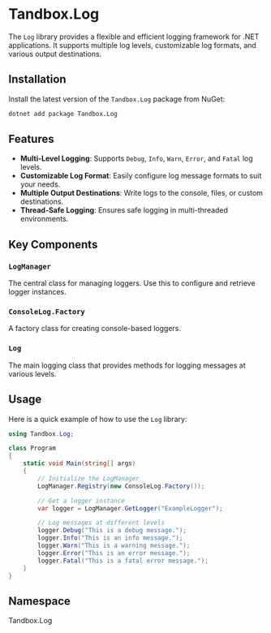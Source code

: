 # Tandbox.Log

The `Log` library provides a flexible and efficient logging framework for .NET applications. It supports multiple log levels, customizable log formats, and various output destinations.

## Installation

Install the latest version of the `Tandbox.Log` package from NuGet:

```sh
dotnet add package Tandbox.Log
```
## Features

- **Multi-Level Logging**: Supports `Debug`, `Info`, `Warn`, `Error`, and `Fatal` log levels.
- **Customizable Log Format**: Easily configure log message formats to suit your needs.
- **Multiple Output Destinations**: Write logs to the console, files, or custom destinations.
- **Thread-Safe Logging**: Ensures safe logging in multi-threaded environments.

## Key Components

### `LogManager`

The central class for managing loggers. Use this to configure and retrieve logger instances.

### `ConsoleLog.Factory`

A factory class for creating console-based loggers.

### `Log`

The main logging class that provides methods for logging messages at various levels.

## Usage

Here is a quick example of how to use the `Log` library:

```csharp
using Tandbox.Log;

class Program
{
    static void Main(string[] args)
    {
        // Initialize the LogManager
        LogManager.Registry(new ConsoleLog.Factory());

        // Get a logger instance
        var logger = LogManager.GetLogger("ExampleLogger");

        // Log messages at different levels
        logger.Debug("This is a debug message.");
        logger.Info("This is an info message.");
        logger.Warn("This is a warning message.");
        logger.Error("This is an error message.");
        logger.Fatal("This is a fatal error message.");
    }
}
```

## Namespace

Tandbox.Log
